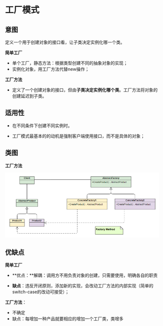 # 工厂模式

## 意图

定义一个用于创建对象的接口看，让子类决定实例化哪一个类。

**简单工厂**

- 单个工厂，静态方法：根据类型创建不同的抽象对象的实现；
- 实例化对象，用工厂方法代替new操作；

**工厂方法**

- 定义了一个创建对象的接口，但由**子类决定实例化哪个类**。工厂方法将对象的创建延迟到子类。



## 适用性

- 在不同条件下创建不同实例时。

- 工厂模式最基本的的动机是强制客户端使用接口，而不是具体的对象；



## 类图

**工厂方法**

![factory_uml.png](.pics/factory/factory_uml.png)



## 优缺点

**简单工厂**

- **优点：**解耦：调用方不用负责对象的创建，只需要使用，明确各自的职责

- **缺点**：违反开闭原则，添加新的实现，会改动工厂方法的内部实现（简单的switch-case的改动可接受）；

**工厂方法**：

- 不确定
- 缺点：每增加一种产品就要相应的增加一个工厂类，类增多

